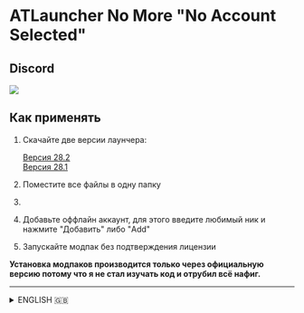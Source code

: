 # ATLauncher No More "No Account Selected"

## Discord

[![](https://camo.githubusercontent.com/39a8097dbf6bd69dcd5d4bad1858e61d5846528d53e4d26a9934721fd33fb3f7/68747470733a2f2f646362616467652e76657263656c2e6170702f6170692f7365727665722f7a6b7370664677714467)](https://discord.gg/WNEDhYXBKr)

## Как применять

1. Cкачайте две версии лаунчера:

    [Версия 28.2](https://github.com/Domaman202/ATLauncher-Crack/releases/download/v3.4.28.7/ATLauncher-3.4.28.2.jar)  
    [Версия 28.1](https://github.com/Domaman202/ATLauncher-Crack/releases/download/v3.4.28.7/ATLauncher-3.4.28.1.jar)  

2. Поместите все файлы в одну папку
3.  
8. Добавьте оффлайн аккаунт, для этого введите любимый ник и нажмите "Добавить" либо "Add"
9. Запускайте модпак без подтверждения лицензии

**Установка модпаков производится только через официальную версию потому что я не стал изучать код и отрубил всё нафиг.**
<hr>
<details><summary>ENGLISH 🇬🇧</summary>

## How to use

1. Download both versions of launchers (fixed and official): 
   
    [https://github.com/Domaman202/ATLauncher-Crack/releases/tag/3.4.28.6-work](https://github.com/Domaman202/ATLauncher-Crack/releases/tag/3.4.28.6-work)  
    [https://github.com/ATLauncher/ATLauncher/releases/tag/v3.4.28.1](https://github.com/ATLauncher/ATLauncher/releases/tag/v3.4.28.1)  

2. Put both files in the same directory (**important**)
3. Open ATLauncher-3.4.28.1.jar (official)
4. Install interesting modpack and close the launcher
5. Open ATLauncher-3.4.28.3.jar (fixed)
6. Add offline account: simply put any nickname you like and press "Add"
7. Run modpack without license checks

**Installing modpacks is performed only through official version because I didn't read much code and cut off everything.**

</details>
